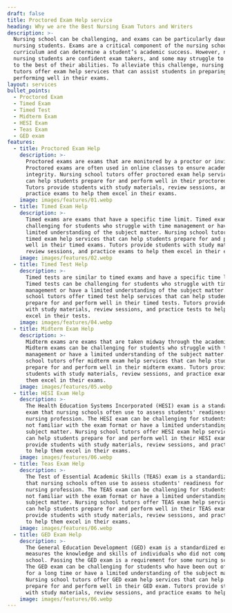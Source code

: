 ```yaml
---
draft: false
title: Proctored Exam Help service
heading: Why we are the Best Nursing Exam Tutors and Writers
description: >-
  Nursing school can be challenging, and exams can be particularly daunting for
  nursing students. Exams are a critical component of the nursing school
  curriculum and can determine a student’s academic success. However, not all
  nursing students are confident exam takers, and some may struggle to perform
  to the best of their abilities. To alleviate this challenge, nursing school
  tutors offer exam help services that can assist students in preparing for and
  performing well in their exams.
layout: services
bullet_points:
  - Proctored Exam
  - Timed Exam
  - Timed Test
  - Midterm Exam
  - HESI Exam
  - Teas Exam
  - GED exam
features:
  - title: Proctored Exam Help
    description: >-
      Proctored exams are exams that are monitored by a proctor or invigilator.
      Proctored exams are often used in online classes to ensure academic
      integrity. Nursing school tutors offer proctored exam help services that
      can help students prepare for and perform well in their proctored exams.
      Tutors provide students with study materials, review sessions, and
      practice exams to help them excel in their exams.
    image: images/features/01.webp
  - title: Timed Exam Help
    description: >-
      Timed exams are exams that have a specific time limit. Timed exams can be
      challenging for students who struggle with time management or have a
      limited understanding of the subject matter. Nursing school tutors offer
      timed exam help services that can help students prepare for and perform
      well in their timed exams. Tutors provide students with study materials,
      review sessions, and practice exams to help them excel in their exams.
    image: images/features/02.webp
  - title: Timed Test Help
    description: >-
      Timed tests are similar to timed exams and have a specific time limit.
      Timed tests can be challenging for students who struggle with time
      management or have a limited understanding of the subject matter. Nursing
      school tutors offer timed test help services that can help students
      prepare for and perform well in their timed tests. Tutors provide students
      with study materials, review sessions, and practice tests to help them
      excel in their tests.
    image: images/features/04.webp
  - title: Midterm Exam Help
    description: >-
      Midterm exams are exams that are taken midway through the academic term.
      Midterm exams can be challenging for students who struggle with time
      management or have a limited understanding of the subject matter. Nursing
      school tutors offer midterm exam help services that can help students
      prepare for and perform well in their midterm exams. Tutors provide
      students with study materials, review sessions, and practice exams to help
      them excel in their exams.
    image: images/features/05.webp
  - title: HESI Exam Help
    description: >-
      The Health Education Systems Incorporated (HESI) exam is a standardized
      exam that nursing schools often use to assess students' readiness for the
      nursing profession. The HESI exam can be challenging for students who are
      not familiar with the exam format or have a limited understanding of the
      subject matter. Nursing school tutors offer HESI exam help services that
      can help students prepare for and perform well in their HESI exam. Tutors
      provide students with study materials, review sessions, and practice exams
      to help them excel in their exams.
    image: images/features/06.webp
  - title: Teas Exam Help
    description: >-
      The Test of Essential Academic Skills (TEAS) exam is a standardized exam
      that nursing schools often use to assess students' readiness for the
      nursing profession. The TEAS exam can be challenging for students who are
      not familiar with the exam format or have a limited understanding of the
      subject matter. Nursing school tutors offer TEAS exam help services that
      can help students prepare for and perform well in their TEAS exam. Tutors
      provide students with study materials, review sessions, and practice exams
      to help them excel in their exams.
    image: images/features/06.webp
  - title: GED Exam Help
    description: >-
      The General Education Development (GED) exam is a standardized exam that
      measures the knowledge and skills of individuals who did not complete high
      school. Passing the GED exam is a requirement for some nursing schools.
      The GED exam can be challenging for students who have been out of school
      for a long time or have a limited understanding of the subject matter.
      Nursing school tutors offer GED exam help services that can help students
      prepare for and perform well in their GED exam. Tutors provide students
      with study materials, review sessions, and practice exams to help.
    image: images/features/06.webp
---
```


